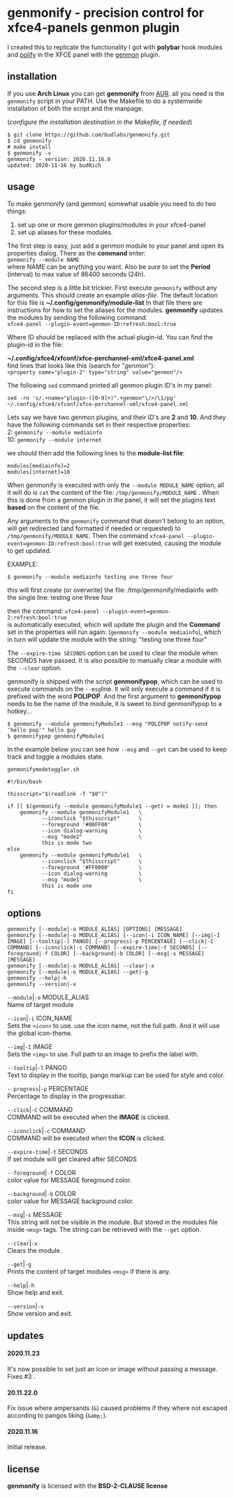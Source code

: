 # genmonify - precision control for xfce4-panels genmon plugin 

I created this to replicate the functionality I got with
**polybar** hook modules and [polify] in the XFCE panel with
the [genmon] plugin.

installation
------------

If you use **Arch Linux** you can get **genmonify** from
[AUR].   all you need is the `genmonify` script in your
PATH. Use the Makefile to do a systemwide installation of
both the script and the manpage.  

(*configure the installation destination in the Makefile,
if needed*)

```
$ git clone https://github.com/budlabs/genmonify.git
$ cd genmonify
# make install
$ genmonify -v
genmonify - version: 2020.11.16.0
updated: 2020-11-16 by budRich
```


[polify]: https://github.com/budlabs/polify
[genmon]: https://gitlab.xfce.org/panel-plugins/xfce4-genmon-plugin
[AUR]: https://aur.archlinux.org/packages/genmonify/

usage
-----

To make genmonify (and genmon) somewhat usable you need to
do two things:  
1. set up one or more genmon plugins/modules in your
xfce4-panel  
2. set up aliases for these modules.  

The first step is easy, just add a genmon module to your
panel and open its properties dialog. There as the
**command** enter:  
`genmonify --module NAME`  
where NAME can be anything you want. Also be sure to set
the **Period** (interval) to max value of 86400 seconds
(24h).

The second step is a little bit trickier. First execute
`genmonify` without any arguments. This should create an
example *alias-file*. The default location for this file is
**~/.config/genmonify/module-list** In that file there are
instructions for how to set the aliases for the modules.
**genmonify** updates the modules by sending the following
command:  
`xfce4-panel --plugin-event=genmon-ID:refresh:bool:true`  

Where ID should be replaced with the actual plugin-id. You
can find the plugin-id in the file:  


**~/.config/xfce4/xfconf/xfce-perchannel-xml/xfce4-panel.xml**  
find lines that looks like this (search for "*genmon*"):  
`<property name="plugin-2" type="string" value="genmon"/>`

The following `sed` command printed all genmon plugin ID's
in my panel:  

```
sed -rn 's/.+name="plugin-([0-9]+)".+genmon"\/>/\1/pg' ~/.config/xfce4/xfconf/xfce-perchannel-xml/xfce4-panel.xml
```  


Lets say we have two genmon plugins, and their ID's are
**2** and **10**. And they have the following commands set
in their respective properties:  
2: `genmonify --module mediainfo`  
10: `genmonify --module internet`  

we should then add the following lines to the **module-list
file**:  
```
modules[mediainfo]=2
modules[internet]=10
```



When genmonify is executed with only the `--module
MODULE_NAME` option, all it will do is `cat` the content of
the file: `/tmp/genmonify/MODULE_NAME` . When this is done
from a genmon plugin in the panel, it will set the plugins
text **based** on the content of the file.  

Any arguments to the `genmonify` command that doesn't
belong to an option, will get redirected (and formatted if
needed or requested) to `/tmp/genmonify/MODULE_NAME`. Then
the command `xfce4-panel
--plugin-event=genmon-ID:refresh:bool:true`  will get
executed, causing the module to get updated.

EXAMPLE:  

```
$ genmonify --module mediainfo testing one three four
```


this will first create (or overwrite) the file:
/tmp/genmonify/mediainfo with the single line: testing one
three four

then the command:  `xfce4-panel
--plugin-event=genmon-2:refresh:bool:true`  
is automatically executed, which will update the  plugin
and the **Command** set in the properties  will run again:
(`genmonify --module mediainfo`), which in turn will update
the module with the string: "testing one three four"


The `--expire-time SECONDS` option can be used to clear the
module when SECONDS have passed. It is also possible to
manually clear a module with the `--clear` option.  

genmonify is shipped with the script **genmonifypop**,
which can be used to execute commands on the `--msg`line. It
will only execute a command if it is prefixed with the word
**POLIPOP**. And the first argument to **genmonifypop**
needs to be the name of the module, it is sweet to bind
genmonifypop to a hotkey...


```
$ genmonify --module genmonifyModule1 --msg "POLIPOP notify-send 'hello pop'" hello guy
$ genmonifypop genmonifyModule1
```


In the example below you can see how `--msg` and `--get`
can be used to keep track and toggle a modules state.  

`genmonifymodetoggler.sh`  

``` shell
#!/bin/bash

thisscript="$(readlink -f "$0")"

if [[ $(genmonify --module genmonifyModule1 --get) = mode1 ]]; then
    genmonify --module genmonifyModule1   \
           --iconclick "$thisscript"      \
           --foreground '#00FF00'         \
           --icon dialog-warning          \
           --msg "mode2"                  \
           this is mode two
else 
    genmonify --module genmonifyModule1   \
           --iconclick "$thisscript"      \
           --foreground '#FF0000'         \
           --icon dialog-warning          \
           --msg "mode1"                  \
           this is mode one
fi
```


options
-------

```text
genmonify [--module|-o MODULE_ALIAS] [OPTIONS] [MESSAGE]
genmonify [--module|-o MODULE_ALIAS] [--icon|-i ICON_NAME] [--img|-I IMAGE] [--tooltip|-l PANGO] [--progress|-p PERCENTAGE] [--click|-C COMMAND] [--iconclick|-c COMMAND] [--expire-time|-t SECONDS] [--foreground|-f COLOR] [--background|-b COLOR] [--msg|-s MESSAGE] [MESSAGE]
genmonify [--module|-o MODULE_ALIAS] --clear|-x
genmonify [--module|-o MODULE_ALIAS] --get|-g
genmonify --help|-h
genmonify --version|-v
```


`--module`|`-o` MODULE_ALIAS  
Name of target module

`--icon`|`-i` ICON_NAME  
Sets the `<icon>` to use. use the icon name, not the full
path. And it will use the global icon-theme.

`--img`|`-I` IMAGE  
Sets the `<img>` to use. Full path to an image to prefix
the label with.

`--tooltip`|`-l` PANGO  
Text to display in the tooltip, pango markup can be used
for style and color.

`--progress`|`-p` PERCENTAGE  
Percentage to display in the progressbar.

`--click`|`-C` COMMAND  
COMMAND will be executed when the **IMAGE** is clicked.

`--iconclick`|`-c` COMMAND  
COMMAND will be executed when the **ICON** is clicked.

`--expire-time`|`-t` SECONDS  
If set module will get cleared after SECONDS

`--foreground`|`-f` COLOR  
color value for MESSAGE foreground color.

`--background`|`-b` COLOR  
color value for MESSAGE background color.

`--msg`|`-s` MESSAGE  
This string will not be visible in the module. But stored
in the modules file inside `<msg>` tags. The string can be
retrieved with the `--get` option.

`--clear`|`-x`  
Clears the module.

`--get`|`-g`  
Prints the content of target modules `<msg>` if there is
any.

`--help`|`-h`  
Show help and exit.

`--version`|`-v`  
Show version and exit.

## updates

#### 2020.11.23

It's now possible to set just an icon or image without
passing a message. Fixes #3 .

#### 20.11.22.0


Fix issue where ampersands (`&`) caused problems if they
where not escaped according to pangos liking (`&amp;`).

#### 2020.11.16


Initial release.


## license

**genmonify** is licensed with the **BSD-2-CLAUSE license**


